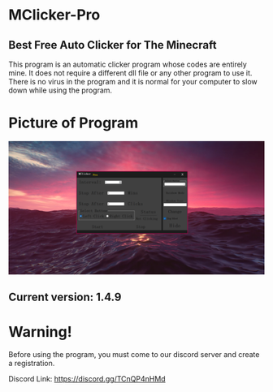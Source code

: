 # MClicker-Pro
## Best Free Auto Clicker for The Minecraft

This program is an automatic clicker program whose codes are entirely mine. It does not require a different dll file or any other program to use it. There is no virus in the program and it is normal for your computer to slow down while using the program.

# Picture of Program

![Screenshot](program.png)

## Current version: 1.4.9

# Warning!
Before using the program, you must come to our discord server and create a registration.

Discord Link: https://discord.gg/TCnQP4nHMd
